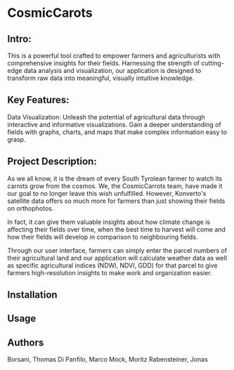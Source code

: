 # CosmicCarots

## Intro:

This is a powerful tool crafted to empower farmers and agriculturists with comprehensive insights for their fields. Harnessing the strength of cutting-edge data analysis and visualization, our application is designed to transform raw data into meaningful, visually intuitive knowledge.

## Key Features:
Data Visualization: Unleash the potential of agricultural data through interactive and informative visualizations. Gain a deeper understanding of fields with graphs, charts, and maps that make complex information easy to grasp.


## Project Description:
As we all know, it is the dream of every South Tyrolean farmer to watch its carrots grow from the cosmos. We, the CosmicCarrots team, have made it our goal to no longer leave this wish unfulfilled. However, Konverto's satellite data offers so much more for farmers than just showing their fields on orthophotos. 

In fact, it can give them valuable insights about how climate change is affecting their fields over time, when the best time to harvest will come and how their fields will develop in comparison to neighbouring fields. 

Through our user interface, farmers can simply enter the parcel numbers of their agricultural land and our application will calculate weather data as well as specific agricultural indices (NDWI, NDVI, GDD) for that parcel to give farmers high-resolution insights to make work and organization easier.

## Installation

## Usage

## Authors
Borsani, Thomas
Di Panfilo, Marco 
Mock, Moritz
Rabensteiner, Jonas